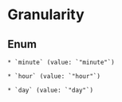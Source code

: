 
# Granularity

## Enum


    * `minute` (value: `"minute"`)

    * `hour` (value: `"hour"`)

    * `day` (value: `"day"`)



